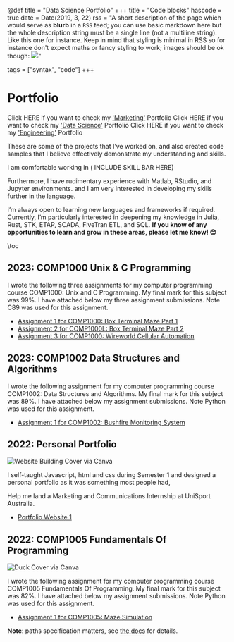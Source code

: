 @def title = "Data Science Portfolio"
+++
title = "Code blocks"
hascode = true
date = Date(2019, 3, 22)
rss = "A short description of the page which would serve as **blurb** in a `RSS` feed; you can use basic markdown here but the whole description string must be a single line (not a multiline string). Like this one for instance. Keep in mind that styling is minimal in RSS so for instance don't expect maths or fancy styling to work; images should be ok though: ![](https://upload.wikimedia.org/wikipedia/en/3/32/Rick_and_Morty_opening_credits.jpeg)"

tags = ["syntax", "code"]
+++


# Portfolio

Click HERE if you want to check my ['Marketing'](menu4.md) Portfolio
Click HERE if you want to check my ['Data Science'](menu5.md) Portfolio
Click HERE if you want to check my ['Engineering'](menu1.md) Portfolio

These are some of the projects that I’ve worked on, and also created code samples that I believe effectively demonstrate my understanding and skills.

I am comfortable working in ( INCLUDE SKILL BAR HERE)


 Furthermore, I have rudimentary experience with Matlab, RStudio, and Jupyter environments.
 and I am very interested in developing my skills further in the language.


I’m always open to learning new languages and frameworks if required. Currently, I’m particularly interested in deepening my knowledge in Julia, Rust, STK, ETAP, SCADA, FiveTran ETL, and SQL. **If you know of any opportunities to learn and grow in these areas, please let me know! 😊**

\toc

## 2023: COMP1000 Unix & C Programming 
I wrote the following three assignments for my computer programming course COMP1000: 
Unix and C Programming. My final mark for this subject was 99%. I have attached below my three assignment submissions. Note C89 was used for this assignment. 

* [Assignment 1 for COMP1000: Box Terminal Maze Part 1](/https://github.com/jaswantgh/UnixCProgramming--Project-1)
* [Assignment 2 for COMP1000L: Box Terminal Maze Part 2](/https://github.com/jaswantgh/UnixCProgramming--Project-2)
* [Assignment 3 for COMP1000: Wireworld Cellular Automation](/https://github.com/jaswantgh/Wireworld)

## 2023: COMP1002 Data Structures and Algorithms
I wrote the following assignment for my computer programming course COMP1002: 
Data Structures and Algorithms. My final mark for this subject was 89%. I have attached below my assignment submissions. Note Python was used for this assignment. 
* [Assignment 1 for COMP1002: Bushfire Monitoring System](/https://github.com/jaswantgh/UnixCProgramming--Project-1)

## 2022: Personal Portfolio
![ Website Building Cover via Canva](/assets/8.png)

I self-taught Javascript, html and css during Semester 1 and designed a personal portfolio as it was something most people had, 

Help me land a Marketing and Communications Internship at UniSport Australia.

* [Portfolio Website 1](https://jaswantgh.github.io/jaswant/index.html/)

## 2022: COMP1005 Fundamentals Of Programming
![Duck Cover via Canva](/assets/3.png)

I wrote the following assignment for my computer programming course COMP1005 Fundamentals Of Programming. My final mark for this subject was 82%. I have attached below my assignment submissions. Note Python was used for this assignment. 
* [Assignment 1 for COMP1005: Maze Simulation](/https://github.com/jaswantgh/MazeSimulation/)

**Note**: paths specification matters, see [the docs](https://tlienart.github.io/franklindocs/code/index.html#more_on_paths) for details.









